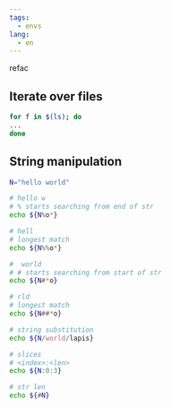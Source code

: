 ```yaml
---
tags:
  - envs
lang:
  - en
---
```


refac

## Iterate over files

```bash
for f in $(ls); do
...
done
```

## String manipulation

```bash
N="hello world"

# hello w
# % starts searching from end of str
echo ${N%o*}

# hell
# longest match
echo ${N%%o*}

#  world
# # starts searching from start of str
echo ${N#*o}

# rld
# longest match
echo ${N##*o}

# string substitution 
echo ${N/world/lapis}

# slices
# <index>:<len>
echo ${N:0:3}

# str len
echo ${#N}
```